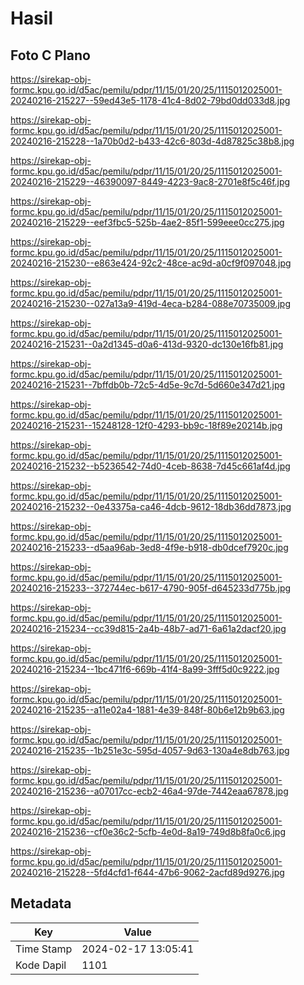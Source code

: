 # Hasil

## Foto C Plano

https://sirekap-obj-formc.kpu.go.id/d5ac/pemilu/pdpr/11/15/01/20/25/1115012025001-20240216-215227--59ed43e5-1178-41c4-8d02-79bd0dd033d8.jpg

https://sirekap-obj-formc.kpu.go.id/d5ac/pemilu/pdpr/11/15/01/20/25/1115012025001-20240216-215228--1a70b0d2-b433-42c6-803d-4d87825c38b8.jpg

https://sirekap-obj-formc.kpu.go.id/d5ac/pemilu/pdpr/11/15/01/20/25/1115012025001-20240216-215229--46390097-8449-4223-9ac8-2701e8f5c46f.jpg

https://sirekap-obj-formc.kpu.go.id/d5ac/pemilu/pdpr/11/15/01/20/25/1115012025001-20240216-215229--eef3fbc5-525b-4ae2-85f1-599eee0cc275.jpg

https://sirekap-obj-formc.kpu.go.id/d5ac/pemilu/pdpr/11/15/01/20/25/1115012025001-20240216-215230--e863e424-92c2-48ce-ac9d-a0cf9f097048.jpg

https://sirekap-obj-formc.kpu.go.id/d5ac/pemilu/pdpr/11/15/01/20/25/1115012025001-20240216-215230--027a13a9-419d-4eca-b284-088e70735009.jpg

https://sirekap-obj-formc.kpu.go.id/d5ac/pemilu/pdpr/11/15/01/20/25/1115012025001-20240216-215231--0a2d1345-d0a6-413d-9320-dc130e16fb81.jpg

https://sirekap-obj-formc.kpu.go.id/d5ac/pemilu/pdpr/11/15/01/20/25/1115012025001-20240216-215231--7bffdb0b-72c5-4d5e-9c7d-5d660e347d21.jpg

https://sirekap-obj-formc.kpu.go.id/d5ac/pemilu/pdpr/11/15/01/20/25/1115012025001-20240216-215231--15248128-12f0-4293-bb9c-18f89e20214b.jpg

https://sirekap-obj-formc.kpu.go.id/d5ac/pemilu/pdpr/11/15/01/20/25/1115012025001-20240216-215232--b5236542-74d0-4ceb-8638-7d45c661af4d.jpg

https://sirekap-obj-formc.kpu.go.id/d5ac/pemilu/pdpr/11/15/01/20/25/1115012025001-20240216-215232--0e43375a-ca46-4dcb-9612-18db36dd7873.jpg

https://sirekap-obj-formc.kpu.go.id/d5ac/pemilu/pdpr/11/15/01/20/25/1115012025001-20240216-215233--d5aa96ab-3ed8-4f9e-b918-db0dcef7920c.jpg

https://sirekap-obj-formc.kpu.go.id/d5ac/pemilu/pdpr/11/15/01/20/25/1115012025001-20240216-215233--372744ec-b617-4790-905f-d645233d775b.jpg

https://sirekap-obj-formc.kpu.go.id/d5ac/pemilu/pdpr/11/15/01/20/25/1115012025001-20240216-215234--cc39d815-2a4b-48b7-ad71-6a61a2dacf20.jpg

https://sirekap-obj-formc.kpu.go.id/d5ac/pemilu/pdpr/11/15/01/20/25/1115012025001-20240216-215234--1bc471f6-669b-41f4-8a99-3fff5d0c9222.jpg

https://sirekap-obj-formc.kpu.go.id/d5ac/pemilu/pdpr/11/15/01/20/25/1115012025001-20240216-215235--a11e02a4-1881-4e39-848f-80b6e12b9b63.jpg

https://sirekap-obj-formc.kpu.go.id/d5ac/pemilu/pdpr/11/15/01/20/25/1115012025001-20240216-215235--1b251e3c-595d-4057-9d63-130a4e8db763.jpg

https://sirekap-obj-formc.kpu.go.id/d5ac/pemilu/pdpr/11/15/01/20/25/1115012025001-20240216-215236--a07017cc-ecb2-46a4-97de-7442eaa67878.jpg

https://sirekap-obj-formc.kpu.go.id/d5ac/pemilu/pdpr/11/15/01/20/25/1115012025001-20240216-215236--cf0e36c2-5cfb-4e0d-8a19-749d8b8fa0c6.jpg

https://sirekap-obj-formc.kpu.go.id/d5ac/pemilu/pdpr/11/15/01/20/25/1115012025001-20240216-215228--5fd4cfd1-f644-47b6-9062-2acfd89d9276.jpg


## Metadata

| Key        | Value               |
| ---------- | ------------------- |
| Time Stamp | 2024-02-17 13:05:41 |
| Kode Dapil | 1101                |



